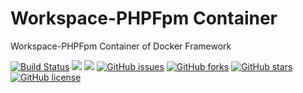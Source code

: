 # Workspace-PHPFpm Container
Workspace-PHPFpm Container of Docker Framework

[![Build Status](https://travis-ci.org/dockerframework/workspace-phpfpm.svg?branch=master)](https://travis-ci.org/dockerframework/workspace-phpfpm) [![](https://images.microbadger.com/badges/image/dockerframework/workspace-phpfpm:7.1.svg)](https://microbadger.com/images/dockerframework/workspace-phpfpm:7.1 "Layers") [![](https://images.microbadger.com/badges/version/dockerframework/workspace-phpfpm:7.1.svg)](https://microbadger.com/images/dockerframework/workspace-phpfpm:7.1 "Version") [![GitHub issues](https://img.shields.io/github/issues/dockerframework/workspace-phpfpm.svg)](https://github.com/dockerframework/workspace-phpfpm/issues) [![GitHub forks](https://img.shields.io/github/forks/dockerframework/workspace-phpfpm.svg)](https://github.com/dockerframework/workspace-phpfpm/network) [![GitHub stars](https://img.shields.io/github/stars/dockerframework/workspace-phpfpm.svg)](https://github.com/dockerframework/workspace-phpfpm/stargazers) [![GitHub license](https://img.shields.io/badge/license-MIT-blue.svg)](https://raw.githubusercontent.com/dockerframework/workspace-phpfpm/master/LICENSE)
